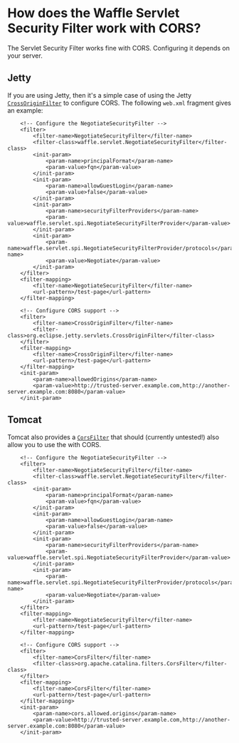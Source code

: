 # How does the Waffle Servlet Security Filter work with CORS?

The Servlet Security Filter works fine with CORS. Configuring it depends on your server. 

## Jetty
If you are using Jetty, then it's a simple case of using the Jetty 
[`CrossOriginFilter`](http://www.eclipse.org/jetty/documentation/current/cross-origin-filter.html) to configure CORS. 
The following `web.xml` fragment gives an example:

```
    <!-- Configure the NegotiateSecurityFilter -->
    <filter>
        <filter-name>NegotiateSecurityFilter</filter-name>
        <filter-class>waffle.servlet.NegotiateSecurityFilter</filter-class>
        <init-param>
            <param-name>principalFormat</param-name>
            <param-value>fqn</param-value>
        </init-param>
        <init-param>
            <param-name>allowGuestLogin</param-name>
            <param-value>false</param-value>
        </init-param>
        <init-param>
            <param-name>securityFilterProviders</param-name>
            <param-value>waffle.servlet.spi.NegotiateSecurityFilterProvider</param-value>
        </init-param>
        <init-param>
            <param-name>waffle.servlet.spi.NegotiateSecurityFilterProvider/protocols</param-name>
            <param-value>Negotiate</param-value>
        </init-param>
    </filter>
    <filter-mapping>
        <filter-name>NegotiateSecurityFilter</filter-name>
        <url-pattern>/test-page</url-pattern>
    </filter-mapping>

    <!-- Configure CORS support -->
    <filter>
        <filter-name>CrossOriginFilter</filter-name>
        <filter-class>org.eclipse.jetty.servlets.CrossOriginFilter</filter-class>
    </filter>
    <filter-mapping>
        <filter-name>CrossOriginFilter</filter-name>
        <url-pattern>/test-page</url-pattern>
    </filter-mapping>
    <init-param>
        <param-name>allowedOrigins</param-name>
        <param-value>http://trusted-server.example.com,http://another-server.example.com:8080</param-value>
    </init-param>
```

## Tomcat
Tomcat also provides a [`CorsFilter`](http://tomcat.apache.org/tomcat-9.0-doc/config/filter.html#CORS_Filter) that should 
(currently untested!) also allow you to use the with CORS. 

```
    <!-- Configure the NegotiateSecurityFilter -->
    <filter>
        <filter-name>NegotiateSecurityFilter</filter-name>
        <filter-class>waffle.servlet.NegotiateSecurityFilter</filter-class>
        <init-param>
            <param-name>principalFormat</param-name>
            <param-value>fqn</param-value>
        </init-param>
        <init-param>
            <param-name>allowGuestLogin</param-name>
            <param-value>false</param-value>
        </init-param>
        <init-param>
            <param-name>securityFilterProviders</param-name>
            <param-value>waffle.servlet.spi.NegotiateSecurityFilterProvider</param-value>
        </init-param>
        <init-param>
            <param-name>waffle.servlet.spi.NegotiateSecurityFilterProvider/protocols</param-name>
            <param-value>Negotiate</param-value>
        </init-param>
    </filter>
    <filter-mapping>
        <filter-name>NegotiateSecurityFilter</filter-name>
        <url-pattern>/test-page</url-pattern>
    </filter-mapping>

    <!-- Configure CORS support -->
    <filter>
        <filter-name>CorsFilter</filter-name>
        <filter-class>org.apache.catalina.filters.CorsFilter</filter-class>
    </filter>
    <filter-mapping>
        <filter-name>CorsFilter</filter-name>
        <url-pattern>/test-page</url-pattern>
    </filter-mapping>
    <init-param>
        <param-name>cors.allowed.origins</param-name>
        <param-value>http://trusted-server.example.com,http://another-server.example.com:8080</param-value>
    </init-param>
```
